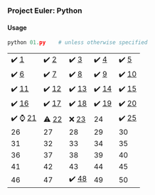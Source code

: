 ### Project Euler: Python

#### Usage
```python
python 01.py    # unless otherwise specified
```

|   |   |   |   |   |
| - | - | - | - | - |
| :heavy_check_mark: [1](01.py)  | :heavy_check_mark: [2](02.py) | :heavy_check_mark: [3](03.py) | :heavy_check_mark: [4](04.py) | :heavy_check_mark: [5](05.py) |
| :heavy_check_mark: [6](06.py) | :heavy_check_mark: [7](07.py) | :heavy_check_mark: [8](08.py) | :heavy_check_mark: [9](09.py) | :heavy_check_mark: [10](10.py) |
| :heavy_check_mark: [11](11.py) | :heavy_check_mark: [12](12.py) | :heavy_check_mark: [13](13.py) | :heavy_check_mark: [14](14.py) | :heavy_check_mark: [15](15.py) |
| :heavy_check_mark: [16](16.py) | :heavy_check_mark: [17](17.py) | :heavy_check_mark: [18](18.py) | :heavy_check_mark: [19](19.py) | :heavy_check_mark: [20](20.py) |
| :heavy_check_mark: :watch: [21](21.py) | :warning: [22](22.py) | :x: [23](23.py) | 24 | :heavy_check_mark: [25](25.py) |
| 26 | 27 | 28 | 29 | 30 |
| 31 | 32 | 33 | 34 | 35 |
| 36 | 37 | 38 | 39 | 40 |
| 41 | 42 | 43 | 44 | 45 |
| 46 | 47 | :heavy_check_mark: [48](48.py) | 49 | 50 |
